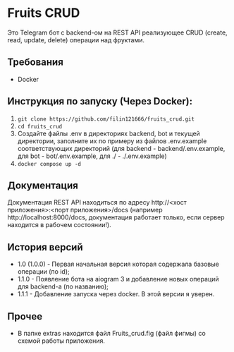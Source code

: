 # Fruits CRUD
Это Telegram бот с backend-ом на REST API реализующее CRUD (create, read, update, delete) операции над фруктами.
## Требования
- Docker
## Инструкция по запуску (Через Docker):
1. `git clone https://github.com/filin121666/fruits_crud.git`
2. `cd fruits_crud`
3. Создайте файлы .env в директориях backend, bot и текущей директории, заполните их по примеру из файлов .env.example соответствующих директорий (для backend - backend/.env.example, для bot - bot/.env.example, для ./ - ./.env.example)
4. `docker compose up -d`
## Документация
Документация REST API находиться по адресу http://<хост приложения>:<порт приложения>/docs (например http://localhost:8000/docs, документация работает только, если сервер находится в рабочем состоянии!).
## История версий
- 1.0 (1.0.0) - Первая начальная версия которая содержала базовые операции (по id);
- 1.1.0 - Появление бота на aiogram 3 и добавление новых операций для backend-а (по названию);
- 1.1.1 - Добавление запуска через docker. В этой версии я уверен.
## Прочее
- В папке extras находится файл Fruits_crud.fig (файл фигмы) со схемой работы приложения.